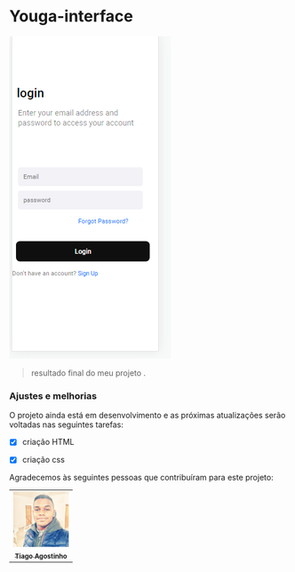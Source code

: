# Youga-interface





<img src="./assets/challenge css.png" alt="foto do desafio um">

> resultado final do meu projeto .

### Ajustes e melhorias

O projeto ainda está em desenvolvimento e as próximas atualizações serão voltadas nas seguintes tarefas:

- [x] criação HTML
- [x] criação css
 







Agradecemos às seguintes pessoas que contribuíram para este projeto:

<table>
  <tr>
    <td align="center">
      <a href="#">
        <img src="./assets/foto tiago.jpeg" width="100px;" alt="Foto do Tiago Agositnho no GitHub"/><br>
        <sub>
          <b>Tiago Agostinho</b>
        </sub>
      </a>
    </td>
  </tr>
</table>


